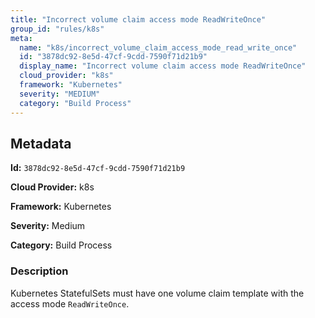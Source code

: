 ```yaml
---
title: "Incorrect volume claim access mode ReadWriteOnce"
group_id: "rules/k8s"
meta:
  name: "k8s/incorrect_volume_claim_access_mode_read_write_once"
  id: "3878dc92-8e5d-47cf-9cdd-7590f71d21b9"
  display_name: "Incorrect volume claim access mode ReadWriteOnce"
  cloud_provider: "k8s"
  framework: "Kubernetes"
  severity: "MEDIUM"
  category: "Build Process"
---
```

## Metadata

**Id:** `3878dc92-8e5d-47cf-9cdd-7590f71d21b9`

**Cloud Provider:** k8s

**Framework:** Kubernetes

**Severity:** Medium

**Category:** Build Process

### Description

 Kubernetes StatefulSets must have one volume claim template with the access mode `ReadWriteOnce`.
